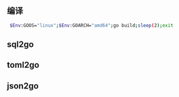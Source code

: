 ## 编译
```bash
 $Env:GOOS="linux";$Env:GOARCH="amd64";go build;sleep(2);exit
```


## sql2go

## toml2go

## json2go

